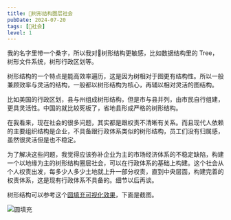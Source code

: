 ```yaml
---
title: 🌳树形结构圈层社会
pubDate: 2024-07-20
tags: [👫社会]
level: 1
---
```


我的名字里带一个桑字，所以我对🌳树形结构更敏感，比如数据结构里的 Tree，树形文件系统，树形行政区划等。

树形结构的一个特点是能高效率遍历，这是因为树相对于图更有结构性。所以一般兼顾效率与灵活的结构，一般都以树形结构为核心，再辅以相对灵活的图结构。

比如美国的行政区划，县与州组成树形结构，但是市与县并列，由市民自行组建，更具灵活性。中国的就比较死板了，省地县形成严格的树形结构。

在我看来，现在社会的很多问题，其实都是跟权责不清晰有关系。而且现代人依赖的主要组织结构是企业，不具备跟行政体系类似的树形结构，员工们没有归属感，虽然很灵活但是也不稳定。

为了解决这些问题，我觉得应该弥补企业为主的市场经济体系的不稳定缺陷，构建一个以地缘为主的树形结构圈层社会，可以在行政体系的基础上构建。这个社会从个人权责出发，每多少人多少土地就上升一部分权责，直到中央层面，构建完善的权责体系，这是现有行政体系不具备的。细节以后再谈。

树形结构可以参考这个[圆填充可视化效果]，下面是截图。

![圆填充](/images/circle-packing.svg)

[圆填充可视化效果]: https://observablehq.com/@d3/zoomable-circle-packing
